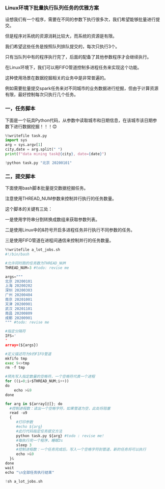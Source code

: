 ### Linux环境下批量执行队列任务的优雅方案


设想我们有一个程序，需要在不同的参数下执行很多次，我们希望能够批量进行提交。

但是程序对系统的资源消耗比较大，而系统的资源是有限。

我们希望这些任务是按照队列排队提交的，每次只执行3个。

只有当队列中有的程序执行完了，后面的配备了其他参数程序才会继续执行。

在Linux环境下，我们可以用FIFO管道控制多进程任务来实现这个功能。

这种使用场景在数据挖掘相关的业务中是非常普遍的。

例如需要批量提交spark任务来对不同城市的业务数据进行挖掘，但由于计算资源有限，最好控制每次只执行几个任务。




### 一，任务脚本


下面是一个玩具Python代码，从参数中读取城市和日期信息，在该城市该日期参数下进行数据挖掘！！！😊

```python
%%writefile task.py
import sys
arg = sys.argv[1]
city,date = arg.split(" ")
print(f"data mining task@{city}, date={date}")

```

```python
!python task.py "北京 20200101"
```

### 二，提交脚本 


下面使用bash脚本批量提交数据挖掘任务。

注意使用THREAD_NUM参数来控制并行执行的任务数量。

这个脚本的关键有三处：

一是使用字符串分割转换成数组来获取参数列表。

二是使用Linux中的&符号开启多进程任务并行执行不同参数的任务。

三是使用FIFO管道在进程间通信来控制并行的任务数量。



```python
%%writefile a_lot_jobs.sh
#!/bin/bash

#允许同时跑的任务数为THREAD_NUM
THREAD_NUM=3 #todo: revise me 

args="""
北京 20200101
上海 20200202
深圳 20200303
广州 20200404
南京 20201001
天津 20200901
武汉 20201101
南昌 20200809
成都 20200901
""" #todo: revise me

#指定分隔符
IFS='
'
array=(${args})

#定义描述符为9的FIFO管道
mkfifo tmp
exec 9<>tmp
rm -f tmp

#预先写入指定数量的空格符，一个空格符代表一个进程
for ((i=0;i<$THREAD_NUM;i++))
do
    echo >&9
done

for arg in ${array[@]}; do
  #控制进程数：读出一个空格字符，如果管道为空，此处将阻塞
  read -u9
  {
     #打印参数 
     #echo ${arg} 
     #此行代码指定任务提交方法
     python task.py ${arg} #todo : revise me!
     #每执行完一个程序，睡眠3s
     sleep 3
     #控制进程数：一个任务完成后，写入一个空格字符到管道，新的任务将可以执行
     echo >&9
  }&
done
wait
echo "\n全部任务执行结束"
```

```python
!sh a_lot_jobs.sh
```

```python

```

```python

```

```python

```
